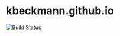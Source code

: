# kbeckmann.github.io

[![Build Status](https://travis-ci.org/kbeckmann/kbeckmann.github.io.svg?branch=hexo-blog)](https://travis-ci.org/kbeckmann/kbeckmann.github.io)
